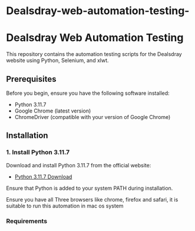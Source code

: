 # Dealsdray-web-automation-testing-

# Dealsdray Web Automation Testing

This repository contains the automation testing scripts for the Dealsdray website using Python, Selenium, and xlwt.

## Prerequisites

Before you begin, ensure you have the following software installed:

- Python 3.11.7
- Google Chrome (latest version)
- ChromeDriver (compatible with your version of Google Chrome)

## Installation

### 1. Install Python 3.11.7

Download and install Python 3.11.7 from the official website:

- [Python 3.11.7 Download](https://www.python.org/downloads/release/python-3117/)

Ensure that Python is added to your system PATH during installation.

Ensure you have all Three browsers like chrome, firefox and safari, it is suitable to run this automation in mac os system

### Requirements
``` pip install selenium xlwt
